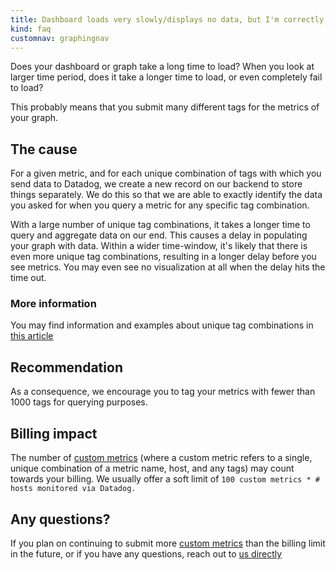 ```yaml
---
title: Dashboard loads very slowly/displays no data, but I'm correctly sending data to Datadog
kind: faq
customnav: graphingnav
---
```


Does your dashboard or graph take a long time to load? When you look at larger time period, does it take a longer time to load, or even completely fail to load?

This probably means that you submit many different tags for the metrics of your graph.

## The cause

For a given metric, and for each unique combination of tags with which you send data to Datadog, we create a new record on our backend to store things separately. We do this so that we are able to exactly identify the data you asked for when you query a metric for any specific tag combination.

With a large number of unique tag combinations, it takes a longer time to query and aggregate data on our end. This causes a delay in populating your graph with data. Within a wider time-window, it's likely that there is even more unique tag combinations, resulting in a longer delay before you see metrics. You may even see no visualization at all when the delay hits the time out.

### More information

You may find information and examples about unique tag combinations in [this article](/getting_started/custom_metrics)

## Recommendation

As a consequence, we encourage you to tag your metrics with fewer than 1000 tags for querying purposes.

## Billing impact

The number of [custom metrics](/getting_started/custom_metrics/) (where a custom metric refers to a single, unique combination of a metric name, host, and any tags) may count towards your billing. We usually offer a soft limit of `100 custom metrics * # hosts monitored via Datadog.`

## Any questions?

If you plan on continuing to submit more [custom metrics](/getting_started/custom_metrics/) than the billing limit in the future, or if you have any questions, reach out to [us directly](/help)